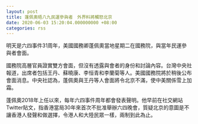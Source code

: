 ```yaml
---
layout: post
title: 蓬佩奧晤八九民運參與者　外界料將觸怒北京
date: 2020-06-03 15:20:04.000000000 +08:00
categories: rss
---
```


明天是六四事件31周年，美國國務卿蓬佩奧當地星期二在國務院，與當年民運參與者會面。

國務院高層官員證實雙方會面，但沒有透露與會者的身份和討論內容。台灣中央社報道，出席者包括王丹、蘇曉康、李恒青和李蘭菊等人。美國國務院將於稍後公布會面消息。中央社認為，蓬佩奧與王丹等人會面將令北京不滿，使中美關係雪上加霜。

蓬佩奧2018年上任以來，每年六四事件周年都會發表聲明。他早前在社交網站Twitter貼文，指香港當局30年來首次不批准舉辦六四晚會，質疑北京的意圖是不讓香港人發聲和做選擇，令港人和大陸民眾一樣，兩制到此為止。
